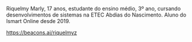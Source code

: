 Riquelmy Marly, 17 anos, estudante do ensino médio, 3º ano, cursando desenvolvimentos de sistemas na ETEC Abdias do Nascimento.
Aluno do Ismart Online desde 2019.

https://beacons.ai/riquelmyz
